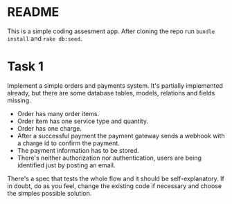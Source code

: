 # README

This is a simple coding assesment app. After cloning the repo run `bundle install` and `rake db:seed`.  

# Task 1
Implement a simple orders and payments system. It's partially implemented already, but there are some database tables, models, relations and fields missing. 

* Order has many order items. 
* Order item has one service type and quantity.
* Order has one charge.
* After a successful payment the payment gateway sends a webhook with a charge id to confirm the payment.
* The payment information has to be stored. 
* There's neither authorization nor authentication, users are being identified just by posting an email. 

There's a spec that tests the whole flow and it should be self-explanatory.
If in doubt, do as you feel, change the existing code if necessary and choose the simples possible solution.

